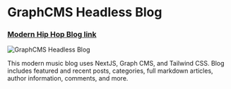 # GraphCMS Headless Blog
### [Modern Hip Hop Blog link](https://modernhiphop.vercel.app/)

![GraphCMS Headless Blog](https://i.ibb.co/NmnJnKD/image.png)

This modern music blog uses NextJS, Graph CMS, and Tailwind CSS. Blog includes featured and recent posts, categories, full markdown articles, author information, comments, and more.

